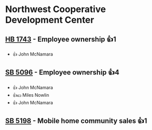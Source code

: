 # Northwest Cooperative Development Center

## [HB 1743](/bill/2023-24/hb/1743/) - Employee ownership 👍1  
* 👍 John McNamara

## [SB 5096](/bill/2023-24/sb/5096/) - Employee ownership 👍4  
* 👍 John McNamara
* 👍💵 Miles Nowlin
* 👍 John McNamara

## [SB 5198](/bill/2023-24/sb/5198/) - Mobile home community sales 👍1  